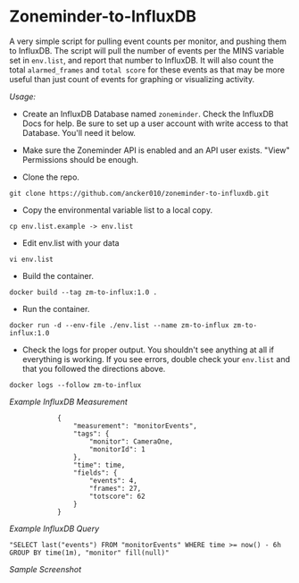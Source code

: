 # Zoneminder-to-InfluxDB

A very simple script for pulling event counts per monitor, and pushing them to InfluxDB.
The script will pull the number of events per the MINS variable set in `env.list`, and report that number to InfluxDB.
It will also count the total `alarmed_frames` and `total score` for these events as that may be more useful than just
count of events for graphing or visualizing activity.

*Usage:*

- Create an InfluxDB Database named `zoneminder`. Check the InfluxDB Docs for help. Be sure to set up a user account 
with write access to that Database. You'll need it below.

- Make sure the Zoneminder API is enabled and an API user exists. "View" Permissions should be enough.

- Clone the repo.

`git clone https://github.com/ancker010/zoneminder-to-influxdb.git`
- Copy the environmental variable list to a local copy.

`cp env.list.example -> env.list`
- Edit env.list with your data

`vi env.list`
- Build the container.

`docker build --tag zm-to-influx:1.0 .`
- Run the container.

`docker run -d --env-file ./env.list --name zm-to-influx zm-to-influx:1.0`
- Check the logs for proper output. You shouldn't see anything at all if everything is working. If you see errors,
double check your `env.list` and that you followed the directions above.

`docker logs --follow zm-to-influx`

*Example InfluxDB Measurement*

```
            {
                "measurement": "monitorEvents",
                "tags": {
                    "monitor": CameraOne,
                    "monitorId": 1
                },
                "time": time,
                "fields": {
                    "events": 4,
                    "frames": 27,
                    "totscore": 62
                }
            }
```

*Example InfluxDB Query*

`"SELECT last("events") FROM "monitorEvents" WHERE time >= now() - 6h GROUP BY time(1m), "monitor" fill(null)"`

*Sample Screenshot*

